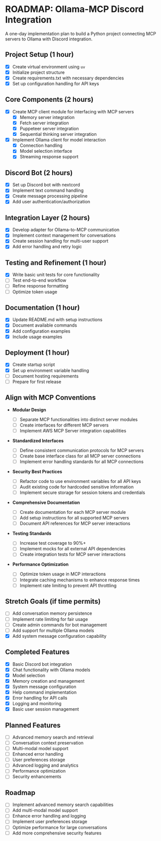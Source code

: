 # ROADMAP: Ollama-MCP Discord Integration

A one-day implementation plan to build a Python project connecting MCP servers to Ollama with Discord integration.

## Project Setup (1 hour)

- [x] Create virtual environment using `uv`
- [x] Initialize project structure
- [x] Create requirements.txt with necessary dependencies
- [x] Set up configuration handling for API keys

## Core Components (2 hours)

- [x] Create MCP client module for interfacing with MCP servers
  - [x] Memory server integration
  - [x] Fetch server integration
  - [x] Puppeteer server integration
  - [x] Sequential thinking server integration
- [x] Implement Ollama client for model interaction
  - [x] Connection handling
  - [x] Model selection interface
  - [x] Streaming response support

## Discord Bot (2 hours)

- [x] Set up Discord bot with nextcord
- [x] Implement text command handling
- [x] Create message processing pipeline
- [x] Add user authentication/authorization

## Integration Layer (2 hours)

- [x] Develop adapter for Ollama-to-MCP communication
- [x] Implement context management for conversations
- [x] Create session handling for multi-user support
- [x] Add error handling and retry logic

## Testing and Refinement (1 hour)

- [x] Write basic unit tests for core functionality
- [ ] Test end-to-end workflow
- [ ] Refine response formatting
- [ ] Optimize token usage

## Documentation (1 hour)

- [x] Update README.md with setup instructions
- [x] Document available commands
- [x] Add configuration examples
- [x] Include usage examples

## Deployment (1 hour)

- [x] Create startup script
- [x] Set up environment variable handling
- [ ] Document hosting requirements
- [ ] Prepare for first release

## Align with MCP Conventions

- **Modular Design**

  - [ ] Separate MCP functionalities into distinct server modules
  - [ ] Create interfaces for different MCP servers
  - [ ] Implement AWS MCP Server integration capabilities

- **Standardized Interfaces**

  - [ ] Define consistent communication protocols for MCP servers
  - [ ] Create base interface class for all MCP server connections
  - [ ] Implement error handling standards for all MCP connections

- **Security Best Practices**

  - [ ] Refactor code to use environment variables for all API keys
  - [ ] Audit existing code for hardcoded sensitive information
  - [ ] Implement secure storage for session tokens and credentials

- **Comprehensive Documentation**

  - [ ] Create documentation for each MCP server module
  - [ ] Add setup instructions for all supported MCP servers
  - [ ] Document API references for MCP server interactions

- **Testing Standards**

  - [ ] Increase test coverage to 90%+
  - [ ] Implement mocks for all external API dependencies
  - [ ] Create integration tests for MCP server interactions

- **Performance Optimization**
  - [ ] Optimize token usage in MCP interactions
  - [ ] Integrate caching mechanisms to enhance response times
  - [ ] Implement rate limiting to prevent API throttling

## Stretch Goals (if time permits)

- [ ] Add conversation memory persistence
- [ ] Implement rate limiting for fair usage
- [ ] Create admin commands for bot management
- [ ] Add support for multiple Ollama models
- [x] Add system message configuration capability

## Completed Features

- [x] Basic Discord bot integration
- [x] Chat functionality with Ollama models
- [x] Model selection
- [x] Memory creation and management
- [x] System message configuration
- [x] Help command implementation
- [x] Error handling for API calls
- [x] Logging and monitoring
- [x] Basic user session management

## Planned Features

- [ ] Advanced memory search and retrieval
- [ ] Conversation context preservation
- [ ] Multi-modal model support
- [ ] Enhanced error handling
- [ ] User preferences storage
- [ ] Advanced logging and analytics
- [ ] Performance optimization
- [ ] Security enhancements

## Roadmap

- [ ] Implement advanced memory search capabilities
- [ ] Add multi-modal model support
- [ ] Enhance error handling and logging
- [ ] Implement user preferences storage
- [ ] Optimize performance for large conversations
- [ ] Add more comprehensive security features
